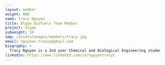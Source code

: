 ```yaml
---
layout: member
weight: 800
name: Tracy Nguyen
title: Algae Biofuels Team Member
project: algae
subweight: 10
img: /assets/images/members/tracy.jpg
email: nguyenn.tracey@gmail.com
biography: >
  Tracy Nguyen is a 2nd year Chemical and Biological Engineering student. She is a member of the Algae Biofuels project, where she focuses on nutrient extraction of microalgae. Her involvement in the team stems from her interest in research and development of sustainable energy sources using chemical and biological engineering applications.
linkedin: https://www.linkedin.com/in/nguyentracyt
---
```

